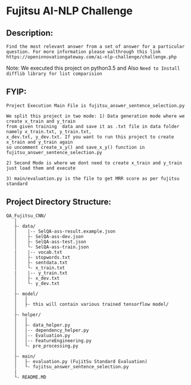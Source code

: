 # Fujitsu AI-NLP Challenge

## Description:
	Find the most relevant answer from a set of answer for a particular question. For more information please walthrough this link https://openinnovationgateway.com/ai-nlp-challenge/challenge.php


Note: We executed this project on python3.5 and Also ```Need to Install difflib library for list comparision```


## FYIP:

    Project Execution Main File is fujitsu_answer_sentence_selection.py

    We split this project in two mode: 1) Data generation mode where we create x_train and y_train
    from given training  data and save it as .txt file in data folder namely x_train.txt, y_train.txt,
    x_dev.txt, y_dev.txt. If you want to run this project to create x_train and y_train again
    so uncomment create_x_y() and save_x_y() function in fujitsu_answer_sentence_selection.py

    2) Second Mode is where we dont need to create x_train and y_train just load them and execute

    3) main/evaluation.py is the file to get MRR score as per fujitsu standard

## Project Directory Structure:

```
QA_Fujitsu_CNN/
   │
   ├- data/
   │    |-- SelQA-ass-result.example.json
   │    ├- SelQA-ass-dev.json
   │    ├- SelQA-ass-test.json
   │    └- SelQA-ass-train.json
   |    |-- vocab.txt
   │    ├- stopwords.txt
   │    ├- sentdata.txt
   │    └- x_train.txt
   |    |-- y_train.txt
   │    ├- x_dev.txt
   │    └- y_dev.txt
   │
   ├- model/
   │   │
   │   ├- this will contain various trained tensorflow model/
   │
   ├- helper/
   │   │
   │   ├- data_helper.py
   │   |-- dependency_helper.py
   │   │-- Evaluation.py
   │   │-- FeatureEngineering.py
   │   └- pre_processing.py
   │
   ├- main/
   │   ├- evaluation.py (FujitSu Standard Evaluation)
   │   └- fujitsu_answer_sentence_selection.py
   |
   └- README.MD
```
